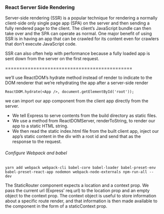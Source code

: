 ### React Server Side Rendering

Server-side rendering (SSR) is a popular technique for rendering a normally client-side only single page app (SPA) on the server and then sending a fully rendered page to the client. The client’s JavaScript bundle can then take over and the SPA can operate as normal. One major benefit of using SSR is in having an app that can be crawled for its content even for crawlers that don’t execute JavaScript code.

SSR can also often help with performance because a fully loaded app is sent down from the server on the first request.

=============================================

we’ll use ReactDOM’s hydrate method instead of render to indicate to the DOM renderer that we’re rehydrating the app after a server-side render

```
ReactDOM.hydrate(<App />, document.getElementById('root'));

```

 we can import our app component from the client app directly from the server. 

- We tell Express to serve contents from the build directory as static files.
- We use a method from ReactDOMServer, renderToString, to render our app to a static HTML string.
- We then read the static index.html file from the built client app, inject our app’s static content in the div with a root id and send that as the response to the request.

###### Configure Webpack and babel

```
yarn add webpack webpack-cli babel-core babel-loader babel-preset-env babel-preset-react-app nodemon webpack-node-externals npm-run-all --dev

```

The StaticRouter component expects a location and a context prop. We pass the current url (Express’ req.url) to the location prop and an empty object to the context prop. The context object is useful to store information about a specific route render, and that information is then made available to the component in the form of a staticContext prop.